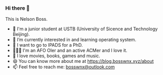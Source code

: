 ### Hi there 👋

<!--
**bosswnx/bosswnx** is a ✨ _special_ ✨ repository because its `README.md` (this file) appears on your GitHub profile.

Here are some ideas to get you started:

- 🔭 I’m currently working on ...
- 🌱 I’m currently learning ...
- 👯 I’m looking to collaborate on ...
- 🤔 I’m looking for help with ...
- 💬 Ask me about ...
- 📫 How to reach me: ...
- 😄 Pronouns: ...
- ⚡ Fun fact: ...
-->

This is Nelson Boss.

- 🏫 I'm a junior student at USTB (University of Sicence and Technology Beijing).
- 🌱 I’m currently interested in and learning operating system.
- 📖 I want to go to IPADS for a PhD. 
- 🧑🏻‍💻 I'm an AFO OIer and an active ACMer and I love it.
- 🥰 I love movies, books, games and music.
- 😄 You can know more about me at https://blog.bosswnx.xyz/about
- 📫 Feel free to reach me: bosswnx@outlook.com

<!--START_SECTION:waka-->
<!--END_SECTION:waka-->
